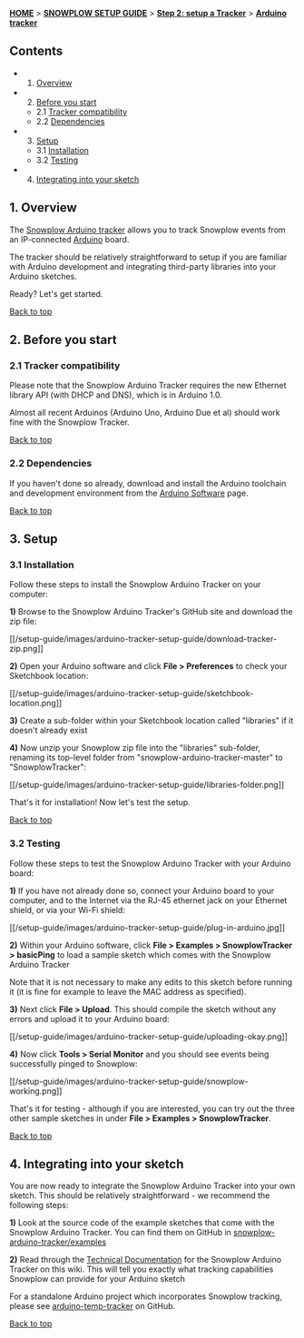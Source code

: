 <a name="top" />

[**HOME**](Home) > [**SNOWPLOW SETUP GUIDE**](Setting-up-Snowplow) > [**Step 2: setup a Tracker**](Setting-up-a-Tracker) > [**Arduino tracker**](Arduino-tracker-setup)

## Contents

- 1. [Overview](#overview)
- 2. [Before you start](#before-start)
  - 2.1 [Tracker compatibility](#compatibility)
  - 2.2 [Dependencies](#dependencies)
- 3. [Setup](#setup)
  - 3.1 [Installation](#installation)
  - 3.2 [Testing](#testing)
- 4. [Integrating into your sketch](#integration)

<a name="overview" />

## 1. Overview

The [Snowplow Arduino tracker](https://github.com/snowplow/snowplow-arduino-tracker) allows you to track Snowplow events from an IP-connected [Arduino][arduino] board.

The tracker should be relatively straightforward to setup if you are familiar with Arduino development and integrating third-party libraries into your Arduino sketches.

Ready? Let's get started.

[Back to top](#top)

<a name="before-start" />

## 2. Before you start

<a name="compatibility" />

### 2.1 Tracker compatibility

Please note that the Snowplow Arduino Tracker requires the new Ethernet library API (with DHCP and DNS), which is in Arduino 1.0.

Almost all recent Arduinos (Arduino Uno, Arduino Due et al) should work fine with the Snowplow Tracker.

[Back to top](#top)

<a name="dependencies" />

### 2.2 Dependencies

If you haven't done so already, download and install the Arduino toolchain and development environment from the [Arduino Software][arduino-software] page.

[Back to top](#top)

<a name="setup" />

## 3. Setup

<a name="installation" />

### 3.1 Installation

Follow these steps to install the Snowplow Arduino Tracker on your computer:

**1)** Browse to the Snowplow Arduino Tracker's GitHub site and download the zip file:

[[/setup-guide/images/arduino-tracker-setup-guide/download-tracker-zip.png]]

**2)** Open your Arduino software and click **File > Preferences** to check your Sketchbook location:

[[/setup-guide/images/arduino-tracker-setup-guide/sketchbook-location.png]]

**3)** Create a sub-folder within your Sketchbook location called "libraries" if it doesn't already exist

**4)** Now unzip your Snowplow zip file into the "libraries" sub-folder, renaming its top-level folder from "snowplow-arduino-tracker-master" to "SnowplowTracker":

[[/setup-guide/images/arduino-tracker-setup-guide/libraries-folder.png]]

That's it for installation! Now let's test the setup.

[Back to top](#top)

<a name="testing" />

### 3.2 Testing

Follow these steps to test the Snowplow Arduino Tracker with your Arduino board:

**1)** If you have not already done so, connect your Arduino board to your computer, and to the Internet via the RJ-45 ethernet jack on your Ethernet shield, or via your Wi-Fi shield:

[[/setup-guide/images/arduino-tracker-setup-guide/plug-in-arduino.jpg]]

**2)** Within your Arduino software, click **File > Examples > SnowplowTracker > basicPing** to load a sample sketch which comes with the Snowplow Arduino Tracker

Note that it is not necessary to make any edits to this sketch before running it (it is fine for example to leave the MAC address as specified).

**3)** Next click **File > Upload**. This should compile the sketch without any errors and upload it to your Arduino board:

[[/setup-guide/images/arduino-tracker-setup-guide/uploading-okay.png]]

**4)** Now click **Tools > Serial Monitor** and you should see events being successfully pinged to Snowplow:

[[/setup-guide/images/arduino-tracker-setup-guide/snowplow-working.png]]

That's it for testing - although if you are interested, you can try out the three other sample sketches in under **File > Examples > SnowplowTracker**.

[Back to top](#top)

<a name="integration" />

## 4. Integrating into your sketch

You are now ready to integrate the Snowplow Arduino Tracker into your own sketch. This should be relatively straightforward - we recommend the following steps:

**1)** Look at the source code of the example sketches that come with the Snowplow Arduino Tracker. You can find them on GitHub in [snowplow-arduino-tracker/examples][snowplow-examples]

**2)** Read through the [Technical Documentation](Arduino-Tracker) for the Snowplow Arduino Tracker on this wiki. This will tell you exactly what tracking capabilities Snowplow can provide for your Arduino sketch

For a standalone Arduino project which incorporates Snowplow tracking, please see [arduino-temp-tracker][arduino-temp-tracker] on GitHub.

[Back to top](#top)

[arduino]: http://arduino.cc/
[arduino-software]: http://www.arduino.cc/en/Main/software
[snowplow-examples]: https://github.com/snowplow/snowplow-arduino-tracker/tree/master/examples
[arduino-temp-tracker]: https://github.com/alexanderdean/arduino-temp-tracker
